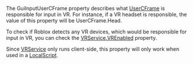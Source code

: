 The GuiInputUserCFrame property describes what [UserCFrame](https://developer.roblox.com/en-us/api-reference/enum/UserCFrame) is responsible for input in VR. For instance, if a VR headset is responsible, the value of this property will be UserCFrame.Head.

To check if Roblox detects any VR devices, which would be responsible for input in VR, you can check the [VRService.VREnabled](https://developer.roblox.com/en-us/api-reference/property/VRService/VREnabled) property.

Since [VRService](https://developer.roblox.com/en-us/api-reference/class/VRService) only runs client-side, this property will only work when used in a [LocalScript](https://developer.roblox.com/en-us/api-reference/class/LocalScript).